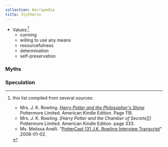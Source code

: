 ```yaml
---
collection: Harrypedia
title: Slytherin
---
```



* Values:[^221221-5]
  * cunning
  * willing to use any means
  * resourcefulness
  * determination
  * self-preservation

[^221221-5]: this list compiled from several sources:
    * Mrs. J. K. Rowling. _[Harry Potter and the Philosopher's Stone][]_
      Pottermore Limited. American Kindle Edition. Page 118.
    * Mrs. J. K. Rowling. _[Harry Potter and the Chamber of Secrets][]_
      Pottermore Limited. American Kindle Edition. page 333.
    * Ms. Melissa Anelli. "[PotterCast 131 J.K. Rowling Interview Transcript][]"
      2008-01-02. 

[PotterCast 131 J.K. Rowling Interview Transcript]: <http://www.the-leaky-cauldron.org/2008/01/02/pottercast-131-j-k-rowling-interview-transcript/>

[Harry Potter and the Philosopher's Stone]: <https://www.librarything.com/work/5403381/book/225886281>

### Myths

### Speculation

